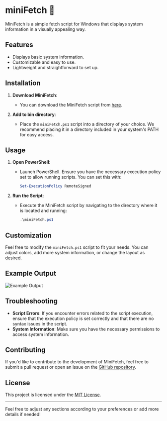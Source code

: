 # miniFetch 💽

MiniFetch is a simple fetch script for Windows that displays system information in a visually appealing way.

## Features

- Displays basic system information.
- Customizable and easy to use.
- Lightweight and straightforward to set up.

## Installation

1. **Download MiniFetch**:
   - You can download the MiniFetch script from [here](link-to-your-script).

2. **Add to bin directory**:
   - Place the `miniFetch.ps1` script into a directory of your choice. We recommend placing it in a directory included in your system's PATH for easy access.

## Usage

1. **Open PowerShell**:
   - Launch PowerShell. Ensure you have the necessary execution policy set to allow running scripts. You can set this with:
     ```powershell
     Set-ExecutionPolicy RemoteSigned
     ```

2. **Run the Script**:
   - Execute the MiniFetch script by navigating to the directory where it is located and running:
     ```powershell
     .\miniFetch.ps1
     ```

## Customization

Feel free to modify the `miniFetch.ps1` script to fit your needs. You can adjust colors, add more system information, or change the layout as desired.

## Example Output

![Example Output](https://github.com/user-attachments/assets/a4839026-72c5-4424-961a-2204bb9eb812)

## Troubleshooting

- **Script Errors**: If you encounter errors related to the script execution, ensure that the execution policy is set correctly and that there are no syntax issues in the script.
- **System Information**: Make sure you have the necessary permissions to access system information.

## Contributing

If you'd like to contribute to the development of MiniFetch, feel free to submit a pull request or open an issue on the [GitHub repository](link-to-your-repo).

## License

This project is licensed under the [MIT License](link-to-license).

---

Feel free to adjust any sections according to your preferences or add more details if needed!
